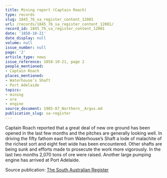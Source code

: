 ```yaml
---
title: Mining report (Captain Roach)
type: records
slug: 1845_76_sa_register_content_12001
url: /records/1845_76_sa_register_content_12001/
record_id: 1845_76_sa_register_content_12001
date: '1858-10-21'
date_display: null
volume: null
issue_number: null
page: '2'
article_type: news
issue_reference: 1858-10-21, page 2
people_mentioned:
- Captain Roach
places_mentioned:
- Waterhouse’s Shaft
- Port Adelaide
topics:
- mining
- ore
- engine
source_document: 1985-87_Northern__Argus.md
publication_slug: sa-register
---
```


Captain Roach reported that a great deal of new ore ground has been opened in the last few months and the pitches are generally looking well.  In driving the fifty fathom east from Waterhouse’s Shaft a lode of malachite of the richest sort and eight feet wide has been encountered.  Other shafts are being sunk and efforts made to prosecute the work more vigorously.  In the last two months 2,070 tons of ore were raised.  Another large pumping engine has arrived at Port Adelaide.

Source publication: [The South Australian Register](/publications/sa-register/)
